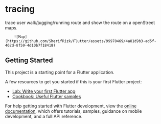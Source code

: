 # tracing

trace user walk/jugging/running route  and show the route on a openStreet  maps.

        ![Map](https://github.com/SherifRizk/Flutter/assets/99970469/4a81d9b3-ad5f-462d-8f59-4d10b7f18418)

## Getting Started

This project is a starting point for a Flutter application.

A few resources to get you started if this is your first Flutter project:

- [Lab: Write your first Flutter app](https://docs.flutter.dev/get-started/codelab)
- [Cookbook: Useful Flutter samples](https://docs.flutter.dev/cookbook)

For help getting started with Flutter development, view the
[online documentation](https://docs.flutter.dev/), which offers tutorials,
samples, guidance on mobile development, and a full API reference.
